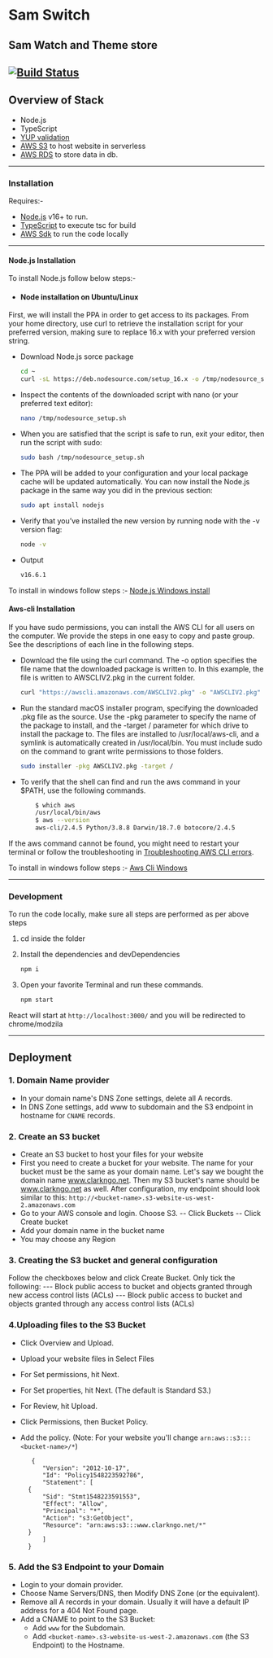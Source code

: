 # Sam Switch
## Sam Watch and Theme store

[![Build Status](https://travis-ci.org/joemccann/dillinger.svg?branch=master)](https://travis-ci.org/joemccann/dillinger)
---
## Overview of Stack

- Node.js
- TypeScript
- [YUP validation](https://www.npmjs.com/package/yup)
- [AWS S3](https://aws.amazon.com/s3/) to host website in serverless
- [AWS RDS](https://aws.amazon.com/rds/) to store data in db.
---
### Installation

Requires:-

- [Node.js](https://nodejs.org/) v16+ to run.
- [TypeScript](https://www.typescriptlang.org/) to execute tsc for build
- [AWS Sdk](https://docs.aws.amazon.com/sdk-for-javascript/v2/developer-guide/installing-jssdk.html) to run the code locally

---

#### Node.js Installation

To install Node.js follow below steps:-

- #### Node installation on Ubuntu/Linux

First, we will install the PPA in order to get access to its packages. From your home directory, use curl to retrieve the installation script for your preferred version, making sure to replace 16.x with your preferred version string.

- Download Node.js sorce package

    ```sh
    cd ~
    curl -sL https://deb.nodesource.com/setup_16.x -o /tmp/nodesource_setup.sh
    ```

- Inspect the contents of the downloaded script with nano (or your preferred text editor):

    ```sh
    nano /tmp/nodesource_setup.sh
    ```

- When you are satisfied that the script is safe to run, exit your editor, then run the script with sudo:

    ```sh
    sudo bash /tmp/nodesource_setup.sh
    ```

- The PPA will be added to your configuration and your local package cache will be updated automatically. You can now install the Node.js package in the same way you did in the previous section:

    ```sh
    sudo apt install nodejs
    ```

- Verify that you’ve installed the new version by running node with the -v version flag:

    ```sh
    node -v
    ```

- Output

    ```sh
    v16.6.1
    ```

 To install in windows follow steps :- [Node.js Windows install](https://www.geeksforgeeks.org/installation-of-node-js-on-windows/)

#### Aws-cli Installation

If you have sudo permissions, you can install the AWS CLI for all users on the computer. We provide the steps in one easy to copy and paste group. See the descriptions of each line in the following steps.

- Download the file using the curl command. The -o option specifies the file name that the downloaded package is written to. In this example, the file is written to AWSCLIV2.pkg in the current folder.

    ```sh
    curl "https://awscli.amazonaws.com/AWSCLIV2.pkg" -o "AWSCLIV2.pkg"
    ```

- Run the standard macOS installer program, specifying the downloaded .pkg file as the source. Use the -pkg parameter to specify the name of the package to install, and the -target / parameter for which drive to install the package to. The files are installed to /usr/local/aws-cli, and a symlink is automatically created in /usr/local/bin. You must include sudo on the command to grant write permissions to those folders.

    ```sh
    sudo installer -pkg AWSCLIV2.pkg -target /
    ```

- To verify that the shell can find and run the aws command in your $PATH, use the following commands.

    ```bash
        $ which aws
        /usr/local/bin/aws 
        $ aws --version
        aws-cli/2.4.5 Python/3.8.8 Darwin/18.7.0 botocore/2.4.5
    ```

 If the aws command cannot be found, you might need to restart your terminal or follow the troubleshooting in [Troubleshooting AWS CLI errors](https://docs.aws.amazon.com/cli/latest/userguide/cli-chap-troubleshooting.html).

 To install in windows follow steps :- [Aws Cli Windows](https://docs.aws.amazon.com/cli/latest/userguide/getting-started-install.html)
 
---
### Development

To run the code locally, make sure all steps are performed as per above steps

1. cd inside the folder
2. Install the dependencies and devDependencies

    ```sh
    npm i
    ```

3. Open your favorite Terminal and run these commands.

    ```sh
    npm start
    ```

React will start at `http://localhost:3000/` and you will be redirected to chrome/modzila

---

## Deployment

### 1. Domain Name provider
- In your domain name's DNS Zone settings, delete all A records.
- In DNS Zone settings, add www to subdomain and the S3 endpoint in hostname for `CNAME` records.

### 2. Create an S3 bucket
- Create an S3 bucket to host your files for your website
- First you need to create a bucket for your website. The name for your bucket must be the same as your domain name. Let's say we bought the domain name www.clarkngo.net. Then my S3 bucket's name should be www.clarkngo.net as well.
    After configuration, my endpoint should look similar to this:
    `http://<bucket-name>.s3-website-us-west-2.amazonaws.com`
- Go to your AWS console and login. Choose S3.
-- Click Buckets
-- Click Create bucket
-  Add your domain name in the bucket name
- You may choose any Region

### 3. Creating the S3 bucket and general configuration

Follow the checkboxes below and click Create Bucket.
Only tick the following:
    --- Block public access to bucket and objects granted through new access control lists (ACLs)
    --- Block public access to bucket and objects granted through any access control lists (ACLs)
### 4.Uploading files to the S3 Bucket
- Click Overview and Upload.
- Upload your website files in Select Files
- For Set permissions, hit Next.
- For Set properties, hit Next. (The default is Standard S3.)
- For Review, hit Upload.
- Click Permissions, then Bucket Policy.
- Add the policy. (Note: For your website you'll change `arn:aws::s3:::<bucket-name>/*`)

         {
            "Version": "2012-10-17",
            "Id": "Policy1548223592786",
            "Statement": [
        {
            "Sid": "Stmt1548223591553",
            "Effect": "Allow",
            "Principal": "*",
            "Action": "s3:GetObject",
            "Resource": "arn:aws:s3:::www.clarkngo.net/*"
        }
            ]
        }
        
### 5. Add the S3 Endpoint to your Domain
- Login to your domain provider.
- Choose Name Servers/DNS, then Modify DNS Zone (or the equivalent).
-  Remove all A records in your domain. Usually it will have a default IP address for a 404 Not Found page.
- Add a CNAME to point to the S3 Bucket:
    - Add `www` for the Subdomain.
    - Add `<bucket-name>.s3-website-us-west-2.amazonaws.com` (the S3 Endpoint) to the Hostname.
